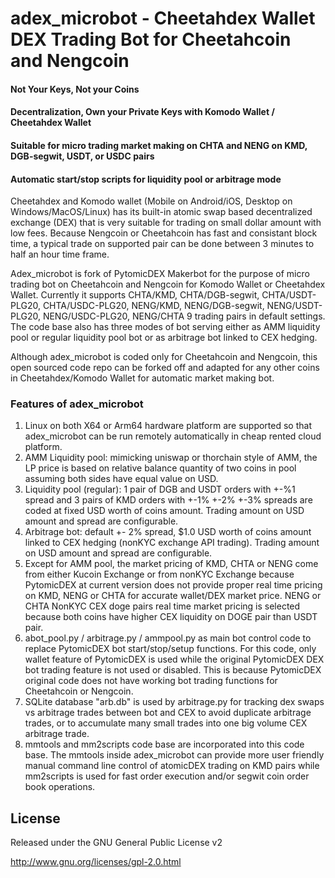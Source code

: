 
# adex_microbot - Cheetahdex Wallet DEX Trading Bot for Cheetahcoin and Nengcoin
#### Not Your Keys, Not your Coins
#### Decentralization, Own your Private Keys with Komodo Wallet / Cheetahdex Wallet
#### Suitable for micro trading market making on CHTA and NENG on KMD, DGB-segwit, USDT, or USDC pairs
#### Automatic start/stop scripts for liquidity pool or arbitrage mode

Cheetahdex and Komodo wallet (Mobile on Android/iOS, Desktop on Windows/MacOS/Linux) has its built-in atomic swap based decentralized exchange (DEX) that is very
suitable for trading on small dollar amount with low fees. Because Nengcoin or Cheetahcoin has fast and consistant block time, a typical trade on supported pair can be
done between 3 minutes to half an hour time frame. 

Adex_microbot is fork of PytomicDEX Makerbot for the purpose of micro trading bot on Cheetahcoin and Nengcoin for Komodo Wallet or Cheetahdex Wallet.
Currently it supports CHTA/KMD, CHTA/DGB-segwit, CHTA/USDT-PLG20, CHTA/USDC-PLG20, NENG/KMD, NENG/DGB-segwit, NENG/USDT-PLG20, NENG/USDC-PLG20, NENG/CHTA 9 trading pairs in default settings.
The code base also has three modes of bot serving either as AMM liquidity pool or regular liquidity pool bot or as arbitrage bot linked to CEX hedging. 

Although adex_microbot is coded only for Cheetahcoin and Nengcoin, this open sourced code repo can be forked off and adapted for any other
coins in Cheetahdex/Komodo Wallet for automatic market making bot.

### Features of adex_microbot

1. Linux on both X64 or Arm64 hardware platform are supported so that adex_microbot can be run remotely automatically in cheap rented cloud platform. 
2. AMM Liquidity pool: mimicking uniswap or thorchain style of AMM, the LP price is based on relative balance quantity of two coins in pool assuming both sides have equal value on USD.
3. Liquidity pool (regular): 1 pair of DGB and USDT orders with +-%1 spread and 3 pairs of KMD orders with +-1% +-2% +-3% spreads are coded at fixed USD worth of coins amount. Trading amount on USD amount and spread are configurable.
4. Arbitrage bot:  default +- 2% spread, $1.0 USD worth of coins amount linked to CEX hedging (nonKYC exchange API trading). Trading amount on USD amount and spread are configurable.
5. Except for AMM pool, the market pricing of KMD, CHTA or NENG come from either Kucoin Exchange or from nonKYC Exchange because PytomicDEX at current version does not provide proper real time pricing on KMD, NENG or CHTA for
accurate wallet/DEX market price. NENG or CHTA NonKYC CEX doge pairs real time market pricing is selected because both coins have higher CEX liquidity on DOGE pair than USDT pair.
6. abot_pool.py / arbitrage.py / ammpool.py as main bot control code to replace PytomicDEX bot start/stop/setup functions. For this code, only wallet feature of PytomicDEX is used while the original PytomicDEX DEX bot trading feature is
not used or disabled.  This is because PytomicDEX original code does not have working bot trading functions for Cheetahcoin or Nengcoin.
7. SQLite database "arb.db" is used by arbitrage.py for tracking dex swaps vs arbitrage trades between bot and CEX to avoid duplicate arbitrage trades, or to accumulate many small trades into one big volume CEX arbitrage trade.
8. mmtools and mm2scripts code base are incorporated into this code base.  The mmtools inside adex_microbot can provide more user friendly manual command line control of atomicDEX trading on KMD pairs while mm2scripts is
used for fast order execution and/or segwit coin order book operations.

License
-------
Released under the GNU General Public License v2

http://www.gnu.org/licenses/gpl-2.0.html
